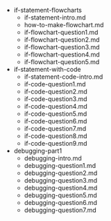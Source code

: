 - if-statement-flowcharts
	- if-statement-intro.md
	- how-to-make-flowchart.md
	- if-flowchart-question1.md
	- if-flowchart-question2.md
	- if-flowchart-question3.md
	- if-flowchart-question4.md
	- if-flowchart-question5.md
- if-statement-with-code
	- if-statement-code-intro.md
	- if-code-question1.md
	- if-code-question2.md
	- if-code-question3.md
	- if-code-question4.md
	- if-code-question5.md
	- if-code-question6.md
	- if-code-question7.md
	- if-code-question8.md
	- if-code-question9.md
- debugging-part1
	- debugging-intro.md
	- debugging-question1.md
	- debugging-question2.md
	- debugging-question3.md
	- debugging-question4.md
	- debugging-question5.md
	- debugging-question6.md
	- debugging-question7.md